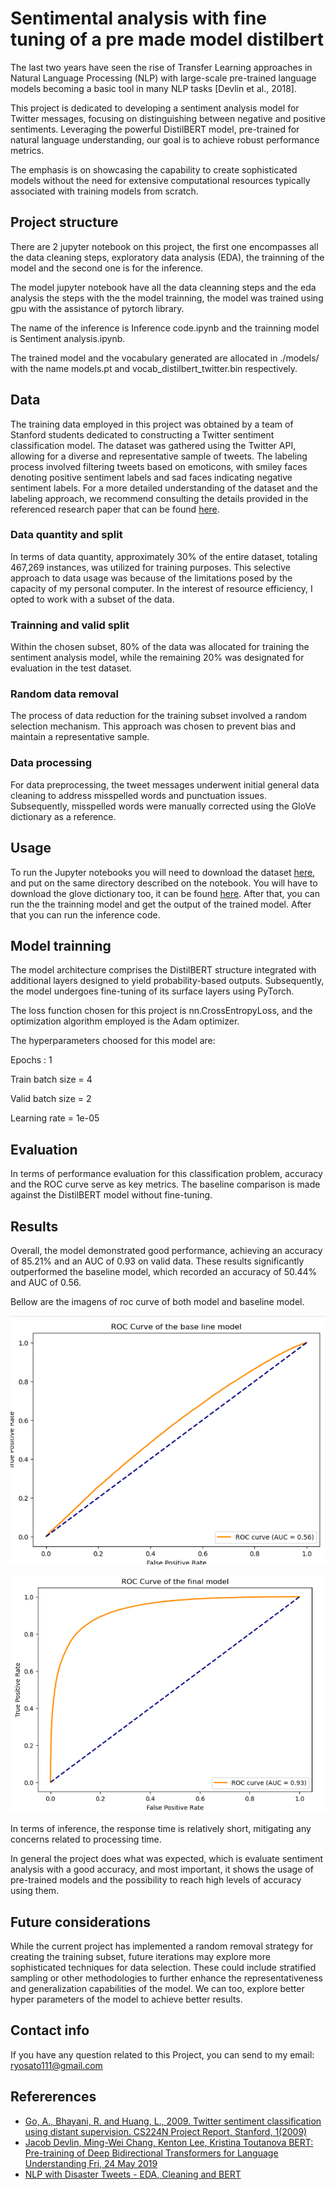 
# Sentimental analysis with fine tuning of a pre made model distilbert

The last two years have seen the rise of Transfer Learning approaches in Natural Language Processing (NLP) with large-scale pre-trained language models becoming a basic tool in many NLP tasks [Devlin et al., 2018].

This project is dedicated to developing a sentiment analysis model for Twitter messages, focusing on distinguishing between negative and positive sentiments. Leveraging the powerful DistilBERT model, pre-trained for natural language understanding, our goal is to achieve robust performance metrics. 

The emphasis is on showcasing the capability to create sophisticated models without the need for extensive computational resources typically associated with training models from scratch.

## Project structure

There are 2 jupyter notebook on this project, the first one  encompasses all the data cleaning steps, exploratory data analysis (EDA), the trainning of the model and the second one is for the inference.

The model jupyter notebook have all the data cleanning steps and the eda analysis the steps with the the model trainning, the model was trained using gpu with the assistance of pytorch library.

The name of the inference is Inference code.ipynb and the trainning model is Sentiment analysis.ipynb.

The trained model and the vocabulary generated are allocated in ./models/ with the name models.pt and vocab_distilbert_twitter.bin respectively.


## Data

The training data employed in this project was obtained by a team of Stanford students dedicated to constructing a Twitter sentiment classification model. The dataset was gathered using the Twitter API, allowing for a diverse and representative sample of tweets. The labeling process involved filtering tweets based on emoticons, with smiley faces denoting positive sentiment labels and sad faces indicating negative sentiment labels. For a more detailed understanding of the dataset and the labeling approach, we recommend consulting the details provided in the referenced research paper that can be found [here](https://www-cs.stanford.edu/people/alecmgo/papers/TwitterDistantSupervision09.pdf).

### Data quantity and split 

In terms of data quantity, approximately 30% of the entire dataset, totaling 467,269 instances, was utilized for training purposes. This selective approach to data usage was  because of the limitations posed by the capacity of my personal computer. In the interest of resource efficiency, I opted to work with a subset of the data.

### Trainning and valid split

Within the chosen subset, 80% of the data was allocated for training the sentiment analysis model, while the remaining 20% was designated for evaluation in the test dataset. 

### Random data removal

The process of data reduction for the training subset involved a random selection mechanism. This approach was chosen to prevent bias and maintain a representative sample.

### Data processing 

For data preprocessing, the tweet messages underwent initial general data cleaning to address misspelled words and punctuation issues. Subsequently, misspelled words were manually corrected using the GloVe dictionary as a reference.

## Usage

To run the Jupyter notebooks you will need to download the dataset [here](https://www.kaggle.com/datasets/kazanova/sentiment140), and put on the same directory described on the notebook. You will have to download the glove dictionary too, it can be found [here](https://www.kaggle.com/datasets/authman/pickled-glove840b300d-for-10sec-loading). After that, you can run the the trainning model and get the output of the trained model. After that you can run the inference code.


## Model trainning

The model architecture comprises the DistilBERT structure integrated with additional layers designed to yield probability-based outputs. Subsequently, the model undergoes fine-tuning of its surface layers using PyTorch.

The loss function chosen for this project is nn.CrossEntropyLoss, and the optimization algorithm employed is the Adam optimizer.

The hyperparameters choosed for this model are:

Epochs : 1

Train batch size = 4

Valid batch size = 2

Learning rate = 1e-05

## Evaluation

In terms of performance evaluation for this classification problem, accuracy and the ROC curve serve as key metrics. The baseline comparison is made against the DistilBERT model without fine-tuning.
## Results

Overall, the model demonstrated good performance, achieving an accuracy of 85.21% and an AUC of 0.93 on valid data. These results significantly outperformed the baseline model, which recorded an accuracy of 50.44% and AUC of 0.56.

Bellow  are the imagens of roc curve of both model and baseline model.

![baseline ROC curve](images/ROCcurve2.PNG)

![Model ROC curve](images/ROCcurve1.PNG)

In terms of inference, the response time is relatively short, mitigating any concerns related to processing time.

In general the project does what was expected, which is evaluate sentiment analysis with a good accuracy, and most important, it shows the usage of pre-trained models and the possibility to reach high levels of accuracy using them.

## Future considerations

While the current project has implemented a random removal strategy for creating the training subset, future iterations may explore more sophisticated techniques for data selection. These could include stratified sampling or other methodologies to further enhance the representativeness and generalization capabilities of the model. We can too, explore better hyper parameters of the model to achieve better results.


## Contact info

If you have any question related to this Project, you can send to my email:
ryosato111@gmail.com

## Refererences

 - [ Go, A., Bhayani, R. and Huang, L., 2009. Twitter sentiment classification using distant supervision. CS224N Project Report, Stanford, 1(2009)](https://www-cs.stanford.edu/people/alecmgo/papers/TwitterDistantSupervision09.pdf)
 - [Jacob Devlin, Ming-Wei Chang, Kenton Lee, Kristina Toutanova BERT: Pre-training of Deep Bidirectional Transformers for Language Understanding  Fri, 24 May 2019](https://github.com/matiassingers/awesome-readme)
 - [NLP with Disaster Tweets - EDA, Cleaning and BERT](https://www.kaggle.com/code/gunesevitan/nlp-with-disaster-tweets-eda-cleaning-and-bert)

